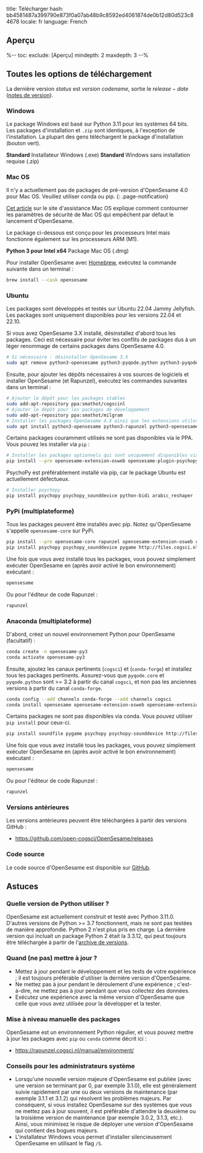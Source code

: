 title: Télécharger
hash: bb4581487a399790e873f0a07ab48b9c8592ed4061874de0b12d80d523c84678
locale: fr
language: French

<script>
function startDownload(url) {
	document.getElementById('click-here').href = url
	window.location.href = url
	document.getElementById('download-started').style.display = 'block'
	document.getElementById('download-started').scrollIntoView()
}
</script>

<div class="info-box" id="download-started" markdown="1" style="display:none;">

<h3>Votre téléchargement devrait commencer sous peu !</h3>

<a role="button" class="btn btn-success btn-align-left" href="https://www.buymeacoffee.com/cogsci">
<span class="glyphicon glyphicon-heart" aria-hidden="true"></span>
Aidez-nous à rester concentrés et offrez-nous un café !
</a>

Le café nous permet de rester éveillés pour développer des logiciels gratuits et répondre à vos questions sur le forum d'assistance !

Cliquez <a id="click-here">ici</a> si votre téléchargement ne démarre pas.
</div>


## Aperçu

%--
toc:
 exclude: [Aperçu]
 mindepth: 2
 maxdepth: 3
--%


## Toutes les options de téléchargement

La dernière version $status$ est $version$ *$codename$*, sortie le $release-date$ ([notes de version](http://osdoc.cogsci.nl/$branch$/fr/notes/$notes$)).


### Windows

Le package Windows est basé sur Python 3.11 pour les systèmes 64 bits. Les packages d'installation et `.zip` sont identiques, à l'exception de l'installation. La plupart des gens téléchargent le package d'installation (bouton vert).

<a role="button" class="btn btn-success btn-align-left" onclick="startDownload('$url-windows-exe-py3$')">
	<b>Standard</b> Installateur Windows (.exe)
</a>

<a role="button" class="btn btn-default btn-align-left" onclick="startDownload('$url-windows-zip-py3$')">
	<b>Standard</b> Windows sans installation requise (.zip)
</a>


### Mac OS

Il n'y a actuellement pas de packages de pré-version d'OpenSesame 4.0 pour Mac OS. Veuillez utiliser conda ou pip.
{: .page-notification}

[Cet article](https://support.apple.com/fr-fr/guide/mac-help/mh40616/mac) sur le site d'assistance Mac OS explique comment contourner les paramètres de sécurité de Mac OS qui empêchent par défaut le lancement d'OpenSesame.

Le package ci-dessous est conçu pour les processeurs Intel mais fonctionne également sur les processeurs ARM (M1).

<a role="button" class="btn btn-default btn-align-left" onclick="startDownload('$url-osx-dmg-x64-py3$')">
	<b>Python 3 pour Intel x64</b> Package Mac OS (.dmg)
</a>

Pour installer OpenSesame avec [Homebrew](https://brew.sh/), exécutez la commande suivante dans un terminal :

```bash
brew install --cask opensesame
```


### Ubuntu

Les packages sont développés et testés sur Ubuntu 22.04 Jammy Jellyfish. Les packages sont uniquement disponibles pour les versions 22.04 et 22.10.

Si vous avez OpenSesame 3.X installé, désinstallez d'abord tous les packages. Ceci est nécessaire pour éviter les conflits de packages dus à un léger renommage de certains packages dans OpenSesame 4.0.

```bash
# Si nécessaire : désinstaller OpenSesame 3.X
sudo apt remove python3-opensesame python3-pyqode.python python3-pyqode.core python3-rapunzel python3-opensesame-extension* python3-opensesame-plugin*
```

Ensuite, pour ajouter les dépôts nécessaires à vos sources de logiciels et installer OpenSesame (et Rapunzel), exécutez les commandes suivantes dans un terminal :

```bash
# Ajouter le dépôt pour les packages stables
sudo add-apt-repository ppa:smathot/cogscinl
# Ajouter le dépôt pour les packages de développement
sudo add-apt-repository ppa:smathot/milgram
# Installer les packages OpenSesame 4.X ainsi que les extensions utiles
sudo apt install python3-opensesame python3-rapunzel python3-opensesame-extension-updater python3-pygaze python3-pygame python3-opensesame-extension-language-server
```

Certains packages couramment utilisés ne sont pas disponibles via le PPA. Vous pouvez les installer via `pip` :

```bash
# Installer les packages optionnels qui sont uniquement disponibles via pip
pip install --pre opensesame-extension-osweb opensesame-plugin-psychopy opensesame-plugin-media_player_mpy http://files.cogsci.nl/expyriment-0.10.0+opensesame2-py3-none-any.whl
```

PsychoPy est préférablement installé via pip, car le package Ubuntu est actuellement défectueux. 

```bash
# Installer psychopy
pip install psychopy psychopy_sounddevice python-bidi arabic_reshaper
```


### PyPi (multiplateforme)

Tous les packages peuvent être installés avec pip. Notez qu'OpenSesame s'appelle `opensesame-core` sur PyPi.

```bash
pip install --pre opensesame-core rapunzel opensesame-extension-osweb opensesame-extension-updater opensesame-plugin-psychopy opensesame-plugin-media_player_mpy
pip install psychopy psychopy_sounddevice pygame http://files.cogsci.nl/expyriment-0.10.0+opensesame2-py3-none-any.whl https://github.com/smathot/PyGaze/releases/download/prerelease%2F0.8.0a3/python_pygaze-0.8.0a3-py3-none-any.whl
```

Une fois que vous avez installé tous les packages, vous pouvez simplement exécuter OpenSesame en (après avoir activé le bon environnement) exécutant :

```bash
opensesame
```

Ou pour l'éditeur de code Rapunzel :

```bash
rapunzel
```


### Anaconda (multiplateforme)

D'abord, créez un nouvel environnement Python pour OpenSesame (facultatif) :

```bash
conda create -n opensesame-py3
conda activate opensesame-py3
```

Ensuite, ajoutez les canaux pertinents (`cogsci`) et (`conda-forge`) et installez tous les packages pertinents. Assurez-vous que `pyqode.core` et `pyqode.python` sont >= 3.2 à partir du canal `cogsci`, et non pas les anciennes versions à partir du canal `conda-forge`.

```bash
conda config --add channels conda-forge --add channels cogsci
conda install opensesame opensesame-extension-osweb opensesame-extension-updater opensesame-plugin-psychopy rapunzel pygaze qtconsole pyqtwebengine wxpython
```

Certains packages ne sont pas disponibles via conda. Vous pouvez utiliser `pip install` pour ceux-ci.

```bash
pip install soundfile pygame psychopy psychopy-sounddevice http://files.cogsci.nl/expyriment-0.10.0+opensesame2-py3-none-any.whl
```

Une fois que vous avez installé tous les packages, vous pouvez simplement exécuter OpenSesame en (après avoir activé le bon environnement) exécutant :

```bash
opensesame
```

Ou pour l'éditeur de code Rapunzel :

```bash
rapunzel
```


### Versions antérieures

Les versions antérieures peuvent être téléchargées à partir des versions GitHub :

- <https://github.com/open-cogsci/OpenSesame/releases>


### Code source

Le code source d'OpenSesame est disponible sur [GitHub](https://github.com/open-cogsci/OpenSesame).


## Astuces


### Quelle version de Python utiliser ?

OpenSesame est actuellement construit et testé avec Python 3.11.0. D'autres versions de Python >= 3.7 fonctionnent, mais ne sont pas testées de manière approfondie. Python 2 n'est plus pris en charge. La dernière version qui incluait un package Python 2 était la 3.3.12, qui peut toujours être téléchargée à partir de l'[archive de versions](https://github.com/open-cogsci/OpenSesame/releases/tag/release%2F3.3.12).


### Quand (ne pas) mettre à jour ?

- Mettez à jour pendant le développement et les tests de votre expérience ; il est toujours préférable d'utiliser la dernière version d'OpenSesame.
- Ne mettez pas à jour pendant le déroulement d'une expérience ; c'est-à-dire, ne mettez pas à jour pendant que vous collectez des données.
- Exécutez une expérience avec la même version d'OpenSesame que celle que vous avez utilisée pour la développer et la tester.


### Mise à niveau manuelle des packages

OpenSesame est un environnement Python régulier, et vous pouvez mettre à jour les packages avec `pip` ou `conda` comme décrit ici :

- <https://rapunzel.cogsci.nl/manual/environment/>


### Conseils pour les administrateurs système

- Lorsqu'une nouvelle version majeure d'OpenSesame est publiée (avec une version se terminant par 0, par exemple 3.1.0), elle est généralement suivie rapidement par une ou deux versions de maintenance (par exemple 3.1.1 et 3.1.2) qui résolvent les problèmes majeurs. Par conséquent, si vous installez OpenSesame sur des systèmes que vous ne mettez pas à jour souvent, il est préférable d'attendre la deuxième ou la troisième version de maintenance (par exemple 3.0.2, 3.1.3, etc.). Ainsi, vous minimisez le risque de déployer une version d'OpenSesame qui contient des bogues majeurs.
- L'installateur Windows vous permet d'installer silencieusement OpenSesame en utilisant le flag `/S`.
